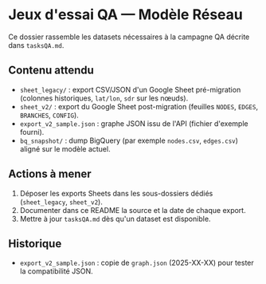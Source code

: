# Jeux d'essai QA — Modèle Réseau

Ce dossier rassemble les datasets nécessaires à la campagne QA décrite dans `tasksQA.md`.

## Contenu attendu
- `sheet_legacy/` : export CSV/JSON d'un Google Sheet pré-migration (colonnes historiques, `lat/lon`, `sdr` sur les nœuds).
- `sheet_v2/` : export du Google Sheet post-migration (feuilles `NODES`, `EDGES`, `BRANCHES`, `CONFIG`).
- `export_v2_sample.json` : graphe JSON issu de l'API (fichier d'exemple fourni).
- `bq_snapshot/` : dump BigQuery (par exemple `nodes.csv`, `edges.csv`) aligné sur le modèle actuel.

## Actions à mener
1. Déposer les exports Sheets dans les sous-dossiers dédiés (`sheet_legacy`, `sheet_v2`).
2. Documenter dans ce README la source et la date de chaque export.
3. Mettre à jour `tasksQA.md` dès qu'un dataset est disponible.

## Historique
- `export_v2_sample.json` : copie de `graph.json` (2025-XX-XX) pour tester la compatibilité JSON.
